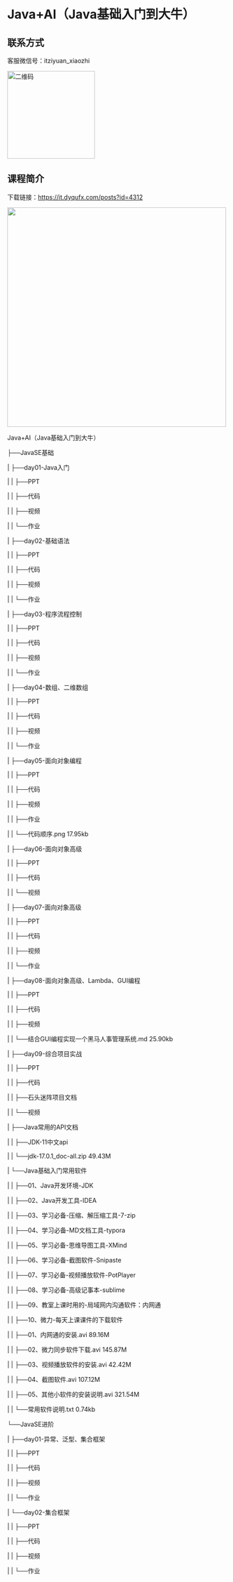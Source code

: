 # Java+AI（Java基础入门到大牛）

## 联系方式

客服微信号：itziyuan_xiaozhi

<img src="https://ziyuanyun.oss-cn-guangzhou.aliyuncs.com/common/20240614073449/666b82192834a.jpg" width="200" height="200" alt="二维码">

## 课程简介

下载链接：https://it.dyqufx.com/posts?id=4312

<img src="https://ziyuanyun.oss-cn-guangzhou.aliyuncs.com/yun/20240804073124/66aebdcced20c.jpg" width="500" alt="">

  

 Java+AI（Java基础入门到大牛）

 ├──JavaSE基础

 | ├──day01-Java入门

 | | ├──PPT

 | | ├──代码

 | | ├──视频

 | | └──作业

 | ├──day02-基础语法

 | | ├──PPT

 | | ├──代码

 | | ├──视频

 | | └──作业

 | ├──day03-程序流程控制

 | | ├──PPT

 | | ├──代码

 | | ├──视频

 | | └──作业

 | ├──day04-数组、二维数组

 | | ├──PPT

 | | ├──代码

 | | ├──视频

 | | └──作业

 | ├──day05-面向对象编程

 | | ├──PPT

 | | ├──代码

 | | ├──视频

 | | ├──作业

 | | └──代码顺序.png 17.95kb

 | ├──day06-面向对象高级

 | | ├──PPT

 | | ├──代码

 | | └──视频

 | ├──day07-面向对象高级

 | | ├──PPT

 | | ├──代码

 | | ├──视频

 | | └──作业

 | ├──day08-面向对象高级、Lambda、GUI编程

 | | ├──PPT

 | | ├──代码

 | | ├──视频

 | | └──结合GUI编程实现一个黑马人事管理系统.md 25.90kb

 | ├──day09-综合项目实战

 | | ├──PPT

 | | ├──代码

 | | ├──石头迷阵项目文档

 | | └──视频

 | ├──Java常用的API文档

 | | ├──JDK-11中文api

 | | └──jdk-17.0.1_doc-all.zip 49.43M

 | └──Java基础入门常用软件

 | | ├──01、Java开发环境-JDK

 | | ├──02、Java开发工具-IDEA

 | | ├──03、学习必备-压缩、解压缩工具-7-zip

 | | ├──04、学习必备-MD文档工具-typora

 | | ├──05、学习必备-思维导图工具-XMind

 | | ├──06、学习必备-截图软件-Snipaste

 | | ├──07、学习必备-视频播放软件-PotPlayer

 | | ├──08、学习必备-高级记事本-sublime

 | | ├──09、教室上课时用的-局域网内沟通软件：内网通

 | | ├──10、微力-每天上课课件的下载软件

 | | ├──01、内网通的安装.avi 89.16M

 | | ├──02、微力同步软件下载.avi 145.87M

 | | ├──03、视频播放软件的安装.avi 42.42M

 | | ├──04、截图软件.avi 107.12M

 | | ├──05、其他小软件的安装说明.avi 321.54M

 | | └──常用软件说明.txt 0.74kb

 └──JavaSE进阶

 | ├──day01-异常、泛型、集合框架

 | | ├──PPT

 | | ├──代码

 | | ├──视频

 | | └──作业

 | └──day02-集合框架

 | | ├──PPT

 | | ├──代码

 | | ├──视频

 | | └──作业

  
